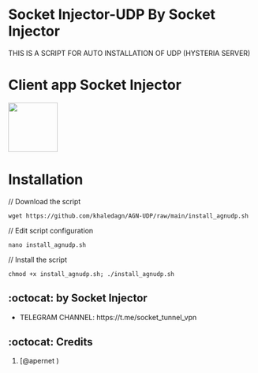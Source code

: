 # Socket Injector-UDP By Socket Injector

THIS IS A SCRIPT FOR AUTO INSTALLATION OF UDP (HYSTERIA SERVER) 



# Client app Socket Injector

<p>
<a href="https://play.google.com/store/apps/details?id=socket.tunnel"><img src="https://play.google.com/intl/en_us/badges/images/generic/en-play-badge.png" height="100"></a>
</p>


# Installation


// Download the script
```
wget https://github.com/khaledagn/AGN-UDP/raw/main/install_agnudp.sh
```
// Edit script configuration 
```
nano install_agnudp.sh
```
// Install the script
```
chmod +x install_agnudp.sh; ./install_agnudp.sh
```

## :octocat: by Socket Injector
<ul>
 <li>TELEGRAM CHANNEL: https://t.me/socket_tunnel_vpn</li>
 
 </ul>
 
## :octocat: Credits

1. [@apernet )

